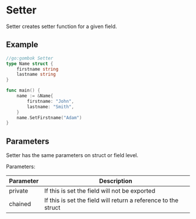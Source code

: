 # Setter

Setter creates setter function for a given field.

## Example

```go
//go:gombok Setter
type Name struct {
    firstname string
    lastname string
}

func main() {
    name := &Name{
        firstname: "John",
        lastname: "Smith",
    }
    name.SetFirstname("Adam")
}
```

## Parameters

Setter has the same parameters on struct or field level.

Parameters:

| Parameter | Description                                                    |
|-----------|----------------------------------------------------------------|
| private   | If this is set the field will not be exported                  |
| chained   | If this is set the field will return a reference to the struct |
